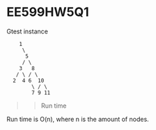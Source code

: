 # EE599HW5Q1
Gtest instance
        
        1
         \
          5
         / \
        3   8
       / \ / \
      2  4 6  10
            \ / \
            7 9 11

>>Run time

Run time is O(n), where n is the amount of nodes.